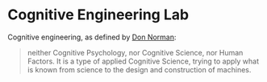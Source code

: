# Cognitive Engineering Lab

Cognitive engineering, as defined by [Don Norman](https://github.com/cognitive-engineering-lab/.github/blob/8ed2d979dd36dc573e0f253129c8faad6035fd14/cognitive-engineering.pdf):

> neither Cognitive Psychology, nor Cognitive Science, nor Human Factors. It is a type of applied Cognitive Science, trying to apply what is known from science to the design and construction of machines.
